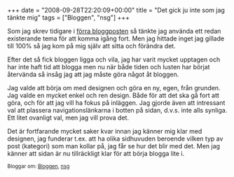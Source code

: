 +++
date = "2008-09-28T22:20:09+00:00"
title = "Det gick ju inte som jag tänkte mig"
tags = ["Bloggen", "nsg"]
+++

Som jag skrev tidigare i [förra bloggposten][1] så tänkte jag använda ett redan existerande tema för att komma igång fort. Men jag hittade inget jag gillade till 100% så jag kom på mig själv att sitta och förändra det.

Efter det så fick bloggen ligga och vila, jag har varit mycket upptagen och har inte haft tid att blogga men nu när både tiden och lusten har börjat återvända så insåg jag att jag måste göra något åt bloggen.

Jag valde att börja om med designen och göra en ny, egen, från grunden. Jag valde en mycket enkel och ren design. Både för att det ska gå fort att göra, och för att jag vill ha fokus på inläggen. Jag gjorde även att intressant val att plassera navigationslänkarna i botten på sidan, d.v.s. inte alls synliga. Ett litet ovanligt val, men jag vill prova det.

Det är fortfarande mycket saker kvar innan jag känner mig klar med designen, jag funderar t.ex. att ha olika sidhuvuden beroende vilken typ av post (kategori) som man kollar på, jag får se hur det blir med det. Men jag känner att sidan är nu tillräckligt klar för att börja blogga lite i.

<small> <p class='technorati-tags'>
  Bloggar om: <a class='technorati-link' href='http://bloggar.se/om/Bloggen' rel='tag' target='_self'>Bloggen</a>, <a class='technorati-link' href='http://bloggar.se/om/nsg' rel='tag' target='_self'>nsg</a>
</p></small>

 [1]: http://nsg.cc/2008/06/26/ny-blogg/
